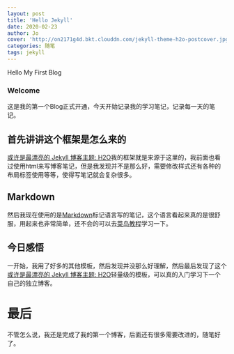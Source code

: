 ```yaml
---
layout: post
title: 'Hello Jekyll'
date: 2020-02-23
author: Jo
cover: 'http://on2171g4d.bkt.clouddn.com/jekyll-theme-h2o-postcover.jpg'
categories: 随笔
tags: jekyll
---
```


Hello My First Blog

### Welcome

这是我的第一个Blog正式开通，今天开始记录我的学习笔记，记录每一天的笔记。

## 首先讲讲这个框架是怎么来的

[或许是最漂亮的 Jekyll 博客主题: H2O](https://github.com/kaeyleo/jekyll-theme-H2O)我的框架就是来源于这里的，我前面也看过使用html来写博客笔记，但是我发现并不是那么好，需要修改样式还有各种的布局标签使用等等，使得写笔记就会复杂很多。

## Markdown
然后我现在使用的是[Markdown](https://www.runoob.com/markdown/md-tutorial.html)标记语言写的笔记，这个语言看起来真的是很舒服，用起来也非常简单，还不会的可以去[菜鸟教程](https://www.runoob.com/markdown/md-tutorial.html)学习一下。

## 今日感悟
一开始，我用了好多的其他模板，然后发现并没那么好理解，然后最后发现了这个[或许是最漂亮的 Jekyll 博客主题: H2O](https://github.com/kaeyleo/jekyll-theme-H2O)轻量级的模板，可以真的入门学习下一个自己的独立博客。

# 最后
不管怎么说，我还是完成了我的第一个博客，后面还有很多需要改进的，随笔好了。

